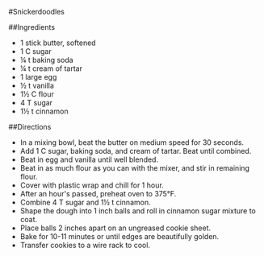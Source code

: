 #Snickerdoodles

##Ingredients
- 1 stick butter, softened
- 1 C sugar
- &frac14; t baking soda
- &frac14; t cream of tartar
- 1 large egg
- &frac12; t vanilla
- 1&frac12; C flour
- 4 T sugar
- 1&frac12; t cinnamon

##Directions
- In a mixing bowl, beat the butter on medium speed for 30 seconds.
- Add 1 C sugar, baking soda, and cream of tartar. Beat until combined.
- Beat in egg and vanilla until well blended.
- Beat in as much flour as you can with the mixer, and stir in remaining flour. 
- Cover with plastic wrap and chill for 1 hour.
- After an hour's passed, preheat oven to 375&deg;F.
- Combine 4 T sugar and 1&frac12; t cinnamon.
- Shape the dough into 1 inch balls and roll in cinnamon sugar mixture to coat. 
- Place balls 2 inches apart on an ungreased cookie sheet. 
- Bake for 10-11 minutes or until edges are beautifully golden. 
- Transfer cookies to a wire rack to cool.
